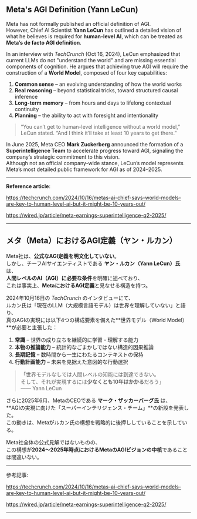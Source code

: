 ## Meta's AGI Definition (Yann LeCun)

Meta has not formally published an official definition of AGI.  
However, Chief AI Scientist **Yann LeCun** has outlined a detailed vision of what he believes is required for **human-level AI**, which can be treated as **Meta’s de facto AGI definition**.

In an interview with *TechCrunch* (Oct 16, 2024), LeCun emphasized that current LLMs do not "understand the world" and are missing essential components of cognition. He argues that achieving true AGI will require the construction of a **World Model**, composed of four key capabilities:

1. **Common sense** – an evolving understanding of how the world works  
2. **Real reasoning** – beyond statistical tricks, toward structured causal inference  
3. **Long-term memory** – from hours and days to lifelong contextual continuity  
4. **Planning** – the ability to act with foresight and intentionality

> “You can’t get to human-level intelligence without a world model,”  
> LeCun stated. “And I think it’ll take at least 10 years to get there.”

In June 2025, Meta CEO **Mark Zuckerberg** announced the formation of a **Superintelligence Team** to accelerate progress toward AGI, signaling the company’s strategic commitment to this vision.  
Although not an official company-wide stance, LeCun’s model represents Meta’s most detailed public framework for AGI as of 2024–2025.

------

**Reference article**:

https://techcrunch.com/2024/10/16/metas-ai-chief-says-world-models-are-key-to-human-level-ai-but-it-might-be-10-years-out/

https://wired.jp/article/meta-earnings-superintelligence-q2-2025/

---

## メタ（Meta）におけるAGI定義（ヤン・ルカン）

Meta社は、**公式なAGI定義を明文化していない**。  
しかし、チーフAIサイエンティストである **ヤン・ルカン（Yann LeCun）氏** は、  
**人間レベルのAI（AGI）に必要な条件**を明確に述べており、  
これは事実上、**MetaにおけるAGI定義**と見なせる構造を持つ。

2024年10月16日の *TechCrunch* のインタビューにて、  
ルカン氏は「現在のLLM（大規模言語モデル）は世界を理解していない」と語り、  
真のAGIの実現には以下4つの構成要素を備えた**世界モデル（World Model）**が必要と主張した：

1. **常識** – 世界の成り立ちを継続的に学習・理解する能力  
2. **本物の推論能力** – 統計的なごまかしではない構造的因果推論  
3. **長期記憶** – 数時間から一生にわたるコンテキストの保持  
4. **行動計画能力** – 未来を見据えた意図的な行動選択

> 「世界モデルなしでは人間レベルの知能には到達できない。  
> そして、それが実現するには**少なくとも10年はかかる**だろう」  
> —— Yann LeCun

さらに2025年6月、MetaのCEOである **マーク・ザッカーバーグ氏** は、  
**AGIの実現に向けた「スーパーインテリジェンス・チーム」**の新設を発表した。  
この動きは、Metaがルカン氏の構想を戦略的に後押ししていることを示している。

Meta社全体の公式見解ではないものの、  
この構想が**2024〜2025年時点におけるMetaのAGIビジョンの中核**であることは間違いない。

------

参考記事:

https://techcrunch.com/2024/10/16/metas-ai-chief-says-world-models-are-key-to-human-level-ai-but-it-might-be-10-years-out/

https://wired.jp/article/meta-earnings-superintelligence-q2-2025/

------

